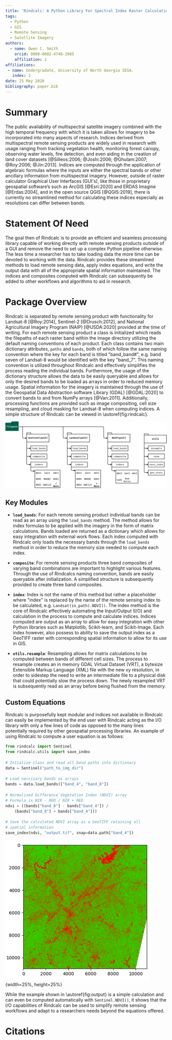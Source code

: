 ```yaml
---
title: 'Rindcalc: A Python Library For Spectral Index Raster Calculations & Remote Sensing Image Processing'
tags:
  - Python
  - GIS
  - Remote Sensing
  - Satellite Imagery
authors:
  - name: Owen C. Smith
    orcid: 0000-0002-4740-2985
    affiliation: 1
affiliations:
 - name: Undergradate, University of North Georgia IESA.
   index: 1
date: 25 May 2020
bibliography: paper.bib
---
```


# Summary 
The public availability of multispectral satellite imagery combined with the high temporal frequency with which it is taken allows for imagery to be incorporated into many aspects of research.
Indices derived from multispectral remote sensing products are widely used in research with usage ranging from tracking vegetation health, monitoring forest canopy, observing water levels, fire detection, and even aiding in the creation of land cover datasets [@Silleos:2006; @Joshi:2006; @Ghulam:2007; @Roy:2006; @Jin:2013].
Indices are computed through the application of algebraic formulas where the inputs are either the spectral bands or other ancillary information from multispectral imagery.
However, outside of raster calculator Graphical User Interfaces (GUI's), like those in proprietary geospatial software’s such as ArcGIS [@Esri:2020] and ERDAS Imagine [@Erdas:2004], and in the open source QGIS [@QGIS:2019], there is currently no streamlined method for calculating these indices especially as resolutions can differ between bands.

# Statement Of Need
The goal then of Rindcalc is to provide an efficient and seamless processing library capable of working directly with remote sensing products outside of a GUI and remove the need to set up a complex Python pipeline otherwise.
The less time a researcher has to take loading data the more time can be devoted to working with the data.
Rindcalc provides these streamlined methods to load remote sensing data, apply index equations, and write the output data with all of the appropriate spatial information maintained.
The indices and composites computed with Rindcalc can subsequently be added to other workflows and algorithms to aid in research.

# Package Overview
Rindcalc is separated by remote sensing product with functionality for Landsat-8 [@Roy:2014], Sentinel-2 [@Drusch:2012], and National Agricultural Imagery Program (NAIP) [@USDA:2020] provided at the time of writing.
For each remote sensing product a class is initialized which reads the filepaths of each raster band within the image directory utilizing the default naming conventions of each product. 
Each class contains two main dictionary attributes, `paths` and `bands`, both of which follow the same naming convention where the key for each band is titled "band_band#", e.g. band seven of Landsat-8 would be identified with the key "band_7". 
This naming convention is utilized throughout Rindcalc and effectively simplifies the process reading the individual bands.
Furthermore, the usage of the dictionary structure allows the data to be easily queryable and allows for only the desired bands to be loaded as arrays in order to reduced memory usage.
Spatial information for the imagery is maintained through the use of the Geospatial Data Abstraction software Library (GDAL) [@GDAL:2020] to convert bands to and from NumPy arrays [@Van:2011].
Additionally, processing functions are provided such as image compositing, cell size resampling, and cloud masking for Landsat-8 when computing indices.
 A simple structure of Rindcalc can be viewed in \autoref{fig:rindcalc}.

![Simple overveiw of the Rindcalc python library. \label{fig:rindcalc}](fig-rindcalc.png)
    

## Key Modules

* **`load_bands`**: 
  For each remote sensing product individual bands can be read as an array using the `load_bands` method.
  The method allows for index formulas to be applied with the imagery in the form of matrix calculations.
  Bands loaded are returned as a dictionary which allows for easy integration with external work flows.
  Each index computed with Rindcalc only loads the necessary bands through the `load_bands` method in order to reduce the memory size needed to compute each index.  
 
- **`composite`**:
  For remote sensing products three band composites of varying band combinations are important to highlight various features.
  Through the use of Rindcalcs naming convention, bands are easily queryable after initialization.
  A simplified structure is subsequently provided to create three band composites.

- **`index`**: 
  Index is not the name of this method but rather a placeholder where "index" is replaced by the name of the remote sensing index to be calculated, e.g. `Landsat(in_path).NDVI()`. 
  The index method is the core of Rindcalc effectively automating the Input/Output (I/O) and calculation in the process to compute and calculate indices.
  Indices computed are output as an array to allow for easy integration with other Python libraries such as Matplotlib, Scikit-learn, and Scikit-Image.
  Each index however, also possess to ability to save the output index as a GeoTIFF raster with corresponding spatial information to allow for its use in GIS.

- **`utils.resample`**:
  Resampling allows for matrix calculations to be computed between bands of different cell sizes. 
  The process to resample creates an in memory GDAL Virtual Dataset (VRT), a bytesize Extensible Markup Language (XML) file with the new xy resolution, in order to sidestep the need to write an intermediate file to a physical disk that could potentially slow the process down. 
  The newly resampled VRT is subsequently read as an array before being flushed from the memory.

## Custom Equations 

Rindcalc is purposefully kept modular and indices not available in Rindcalc can easily be implemented by the end user with Rindcalc acting as the I/O library with only a few lines of code as opposed to the many lines potentially required by other geospatial processing libraries.
An example of using Rindcalc to compute a user equation is as follows:

``` python
from rindcalc import Sentinel
from rindcalc.utils import save_index

# Intialize class and read all band paths into dictionary
data = Sentinel("path_to_img_dir")

# Load neccisary bands as arrays
bands = data.load_bands(["band_4", "band_8"])

# Normalized Difference Vegetation Index (NDVI) array 
# Formula is NIR - RED / NIR + RED
ndvi = ((bands["band_8"] - bands["band_4"]) / 
	(bands["band_8"] + bands["band_4"]))

# Save the calculated NDVI array as a GeoTIFF retaining all 
# spatial information
save_index(ndvi, "output.tif", snap=data.path["band_4"])

```

![NDVI output from sample process shown with Matplotlib. \label{fig:output}](fig-exout.png){width=25%, height=25%}

While the example shown in \autoref{fig:output} is a simple calculation and can even be computed automatically with `Sentinel.NDVI()`, it shows that the I/O capabilities of Rindcalc can be used to simplify remote sensing workflows and adapt to a researchers needs beyond the equations offered. 

# Citations


